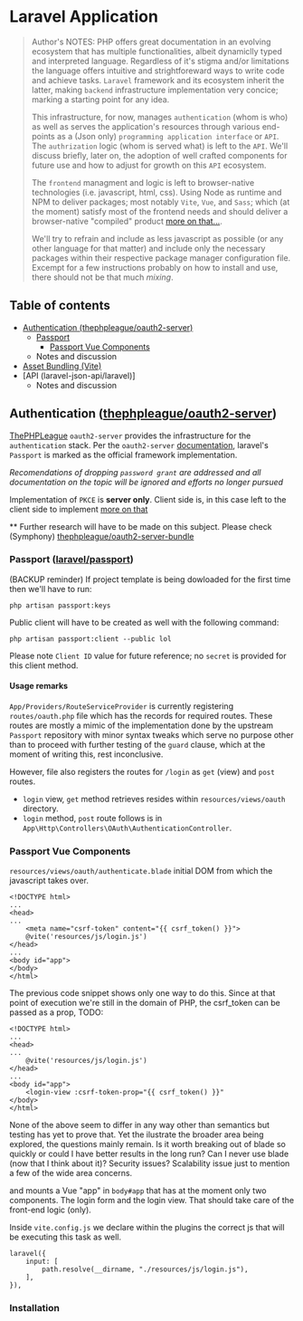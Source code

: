# Laravel Application

> Author's NOTES:
> PHP offers great documentation in an evolving ecosystem that has multiple functionalities, albeit dynamiclly typed and interpreted language.
> Regardless of it's stigma and/or limitations the language offers intuitive and strightforeward ways to write code and achieve tasks.
> `Laravel` framework and its ecosystem inherit the latter, making `backend` infrastructure implementation very concice; marking a starting point
> for any idea.
>
> This infrastructure, for now, manages `authentication` (whom is who) as well as serves the application's resources through
> various end-points as a (Json only) `programming application interface` or `API`. The `authrization` logic (whom is served what) is left to the `API`.
> We'll discuss briefly, later on, the adoption of well crafted components for future use and how to adjust for growth on this `API` ecosystem.
>
> The `frontend` managment and logic is left to browser-native technologies (i.e. javascript, html, css).
> Using Node as runtime and NPM to deliver packages; most notably `Vite`, `Vue`, and `Sass`;
> which (at the moment) satisfy most of the frontend needs and should deliver a browser-native "compiled" product [more on that...]().
>
> We'll try to refrain and include as less javascript as possible (or any other language for that matter)
> and include only the necessary packages within their respective package manager configuration file.
> Excempt for a few instructions probably on how to install and use, there should not be that much _mixing_.

## Table of contents

-   [Authentication (thephpleague/oauth2-server)]()
    -   [Passport](#passport-laravelpassport)
        -   [Passport Vue Components](#passport-vue-components)
    -   Notes and discussion
-   [Asset Bundling (Vite)]()
-   [API (laravel-json-api/laravel)]
    -   Notes and discussion

## Authentication ([thephpleague/oauth2-server](https://github.com/thephpleague/oauth2-server))

[ThePHPLeague](https://github.com/thephpleague) `oauth2-server` provides the infrastructure for the `authentication` stack.
Per the `oauth2-server` [documentation](https://oauth2.thephpleague.com/), laravel's `Passport` is marked as the official framework implementation.

_Recomendations of dropping `password grant` are addressed and all documentation on the topic will be ignored and efforts no longer pursued_

Implementation of `PKCE` is **server only**. Client side is, in this case left to the client side to implement [more on that]()

\*\* Further research will have to be made on this subject.
Please check (Symphony) [thephpleague/oauth2-server-bundle](https://github.com/thephpleague/oauth2-server-bundle)

### Passport ([laravel/passport](https://github.com/laravel/passport))

(BACKUP reminder) If project template is being dowloaded for the first time then we'll have to run:

```
php artisan passport:keys
```

Public client will have to be created as well with the following command:

```
php artisan passport:client --public lol
```

Please note `Client ID` value for future reference; no `secret` is provided for this client method.

#### Usage remarks

`App/Providers/RouteServiceProvider` is currently registering `routes/oauth.php` file which has the records for required routes. These routes are mostly a mimic of the implementation done by the upstream `Passport` repository with minor syntax tweaks which serve no purpose other than to proceed with further testing of the `guard` clause, which at the moment of writing this, rest inconclusive.

However, file also registers the routes for `/login` as `get` (view) and `post` routes.

-   `login` view, `get` method retrieves resides within `resources/views/oauth` directory.
-   `login` method, `post` route follows is in `App\Http\Controllers\OAuth\AuthenticationController`.

### Passport Vue Components

`resources/views/oauth/authenticate.blade` initial DOM from which the javascript takes over.

```
<!DOCTYPE html>
...
<head>
...
    <meta name="csrf-token" content="{{ csrf_token() }}">
    @vite('resources/js/login.js')
</head>
...
<body id="app">
</body>
</html>
```

The previous code snippet shows only one way to do this.
Since at that point of execution we're still in the domain of PHP, the csrf_token can be passed as a prop,
TODO:

```
<!DOCTYPE html>
...
<head>
...
    @vite('resources/js/login.js')
</head>
...
<body id="app">
    <login-view :csrf-token-prop="{{ csrf_token() }}"
</body>
</html>
```

None of the above seem to differ in any way other than semantics but testing has yet to prove that. Yet the ilustrate the broader area
being explored, the questions mainly remain. Is it worth breaking out of blade so quickly or could I have better results in the long run?
Can I never use blade (now that I think about it)? Security issues? Scalability issue just to mention a few of the wide area concerns.

and mounts a Vue "app" in `body#app` that has at the moment only two components. The login form and the login view. That should take care of the front-end logic (only).

Inside `vite.config.js` we declare within the plugins the correct js that will be executing this task as well.

```
laravel({
    input: [
        path.resolve(__dirname, "./resources/js/login.js"),
    ],
}),
```

### Installation
